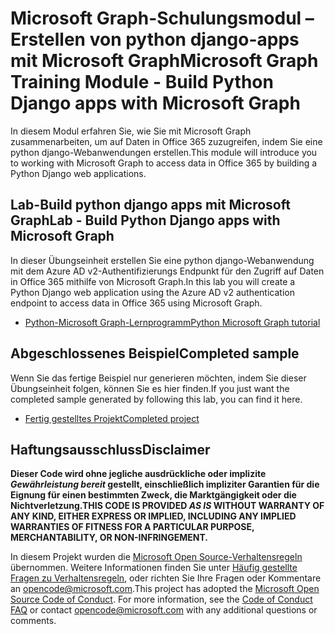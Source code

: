 # <a name="microsoft-graph-training-module---build-python-django-apps-with-microsoft-graph"></a><span data-ttu-id="63f9f-101">Microsoft Graph-Schulungsmodul – Erstellen von python django-apps mit Microsoft Graph</span><span class="sxs-lookup"><span data-stu-id="63f9f-101">Microsoft Graph Training Module - Build Python Django apps with Microsoft Graph</span></span>

<span data-ttu-id="63f9f-102">In diesem Modul erfahren Sie, wie Sie mit Microsoft Graph zusammenarbeiten, um auf Daten in Office 365 zuzugreifen, indem Sie eine python django-Webanwendungen erstellen.</span><span class="sxs-lookup"><span data-stu-id="63f9f-102">This module will introduce you to working with Microsoft Graph to access data in Office 365 by building a Python Django web applications.</span></span>

## <a name="lab---build-python-django-apps-with-microsoft-graph"></a><span data-ttu-id="63f9f-103">Lab-Build python django apps mit Microsoft Graph</span><span class="sxs-lookup"><span data-stu-id="63f9f-103">Lab - Build Python Django apps with Microsoft Graph</span></span>

<span data-ttu-id="63f9f-104">In dieser Übungseinheit erstellen Sie eine python django-Webanwendung mit dem Azure AD v2-Authentifizierungs Endpunkt für den Zugriff auf Daten in Office 365 mithilfe von Microsoft Graph.</span><span class="sxs-lookup"><span data-stu-id="63f9f-104">In this lab you will create a Python Django web application using the Azure AD v2 authentication endpoint to access data in Office 365 using Microsoft Graph.</span></span>

- [<span data-ttu-id="63f9f-105">Python-Microsoft Graph-Lernprogramm</span><span class="sxs-lookup"><span data-stu-id="63f9f-105">Python Microsoft Graph tutorial</span></span>](https://docs.microsoft.com/graph/tutorials/python)

## <a name="completed-sample"></a><span data-ttu-id="63f9f-106">Abgeschlossenes Beispiel</span><span class="sxs-lookup"><span data-stu-id="63f9f-106">Completed sample</span></span>

<span data-ttu-id="63f9f-107">Wenn Sie das fertige Beispiel nur generieren möchten, indem Sie dieser Übungseinheit folgen, können Sie es hier finden.</span><span class="sxs-lookup"><span data-stu-id="63f9f-107">If you just want the completed sample generated by following this lab, you can find it here.</span></span>

- [<span data-ttu-id="63f9f-108">Fertig gestelltes Projekt</span><span class="sxs-lookup"><span data-stu-id="63f9f-108">Completed project</span></span>](demo)

## <a name="disclaimer"></a><span data-ttu-id="63f9f-109">Haftungsausschluss</span><span class="sxs-lookup"><span data-stu-id="63f9f-109">Disclaimer</span></span>

<span data-ttu-id="63f9f-110">**Dieser Code wird ohne jegliche ausdrückliche oder implizite *Gewährleistung bereit* gestellt, einschließlich impliziter Garantien für die Eignung für einen bestimmten Zweck, die Marktgängigkeit oder die Nichtverletzung.**</span><span class="sxs-lookup"><span data-stu-id="63f9f-110">**THIS CODE IS PROVIDED *AS IS* WITHOUT WARRANTY OF ANY KIND, EITHER EXPRESS OR IMPLIED, INCLUDING ANY IMPLIED WARRANTIES OF FITNESS FOR A PARTICULAR PURPOSE, MERCHANTABILITY, OR NON-INFRINGEMENT.**</span></span>

<span data-ttu-id="63f9f-p101">In diesem Projekt wurden die [Microsoft Open Source-Verhaltensregeln](https://opensource.microsoft.com/codeofconduct/) übernommen. Weitere Informationen finden Sie unter [Häufig gestellte Fragen zu Verhaltensregeln](https://opensource.microsoft.com/codeofconduct/faq/), oder richten Sie Ihre Fragen oder Kommentare an [opencode@microsoft.com](mailto:opencode@microsoft.com).</span><span class="sxs-lookup"><span data-stu-id="63f9f-p101">This project has adopted the [Microsoft Open Source Code of Conduct](https://opensource.microsoft.com/codeofconduct/). For more information, see the [Code of Conduct FAQ](https://opensource.microsoft.com/codeofconduct/faq/) or contact [opencode@microsoft.com](mailto:opencode@microsoft.com) with any additional questions or comments.</span></span>
